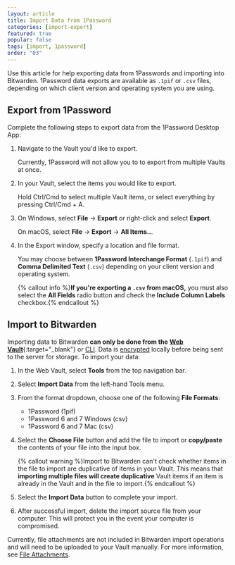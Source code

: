 ```yaml
---
layout: article
title: Import Data from 1Password
categories: [import-export]
featured: true
popular: false
tags: [import, 1password]
order: "03"
---
```


Use this article for help exporting data from 1Passwords and importing into Bitwarden. 1Password data exports are available as `.1pif` or `.csv` files, depending on which client version and operating system you are using.

## Export from 1Password

Complete the following steps to export data from the 1Password Desktop App:

1. Navigate to the Vault you'd like to export.

   Currently, 1Password will not allow you to to export from multiple Vaults at once.
2. In your Vault, select the items you would like to export.

   Hold Ctrl/Cmd to select multiple Vault items, or select everything by pressing Ctrl/Cmd + A.
3. On Windows, select **File** &rarr; **Export** or right-click and select **Export**.

   On macOS, select **File** &rarr; **Export** &rarr; **All Items..**.
4. In the Export window, specify a location and file format.

   You may choose between **1Password Interchange Format** (`.1pif`) and **Comma Delimited Text** (`.csv`) depending on your client version and operating system.

   {% callout info %}**If you're exporting a `.csv` from macOS,** you must also select the **All Fields** radio button and check the **Include Column Labels** checkbox.{% endcallout %}

## Import to Bitwarden

Importing data to Bitwarden **can only be done from the** [**Web Vault**](https://vault.bitwarden.com){:target="\_blank"} or [CLI]({{site.baseurl}}/article/cli/#import). Data is [encrypted]({{site.baseurl}}/article/what-encryption-is-used/) locally before being sent to the server for storage. To import your data:

1. In the Web Vault, select **Tools** from the top navigation bar.
2. Select **Import Data** from the left-hand Tools menu.
3. From the format dropdown, choose one of the following **File Formats**:

   - 1Password (1pif)
   - 1Password 6 and 7 Windows (csv)
   - 1Password 6 and 7 Mac (csv)
5. Select the **Choose File** button and add the file to import or **copy/paste** the contents of your file into the input box.

   {% callout warning %}Import to Bitwarden can't check whether items in the file to import are duplicative of items in your Vault. This means that **importing multiple files will create duplicative** Vault items if an item is already in the Vault and in the file to import.{% endcallout %}
6. Select the **Import Data** button to complete your import.
7. After successful import, delete the import source file from your computer. This will protect you in the event your computer is compromised.

Currently, file attachments are not included in Bitwarden import operations and will need to be uploaded to your Vault manually. For more information, see [File Attachments]({{site.baseurl}}/article/attachments/#attach-a-file).
